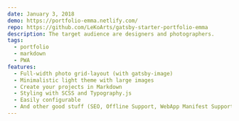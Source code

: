 ```yaml
---
date: January 3, 2018
demo: https://portfolio-emma.netlify.com/
repo: https://github.com/LeKoArts/gatsby-starter-portfolio-emma
description: The target audience are designers and photographers.
tags:
  - portfolio
  - markdown
  - PWA
features:
  - Full-width photo grid-layout (with gatsby-image)
  - Minimalistic light theme with large images
  - Create your projects in Markdown
  - Styling with SCSS and Typography.js
  - Easily configurable
  - And other good stuff (SEO, Offline Support, WebApp Manifest Support)
---
```

